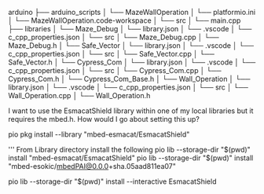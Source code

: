arduino
├── arduino_scripts
│   └── MazeWallOperation
│   	└── platformio.ini
│   	└── MazeWallOperation.code-workspace
│   	└── src
│   		└── main.cpp
├── libraries
│   └── Maze_Debug
│   	└── library.json
│	└── .vscode
│   		└── c_cpp_properties.json
│   	└── src
│   		└── Maze_Debug.cpp
│   		└── Maze_Debug.h
│   └── Safe_Vector
│   	└── library.json
│	└── .vscode
│   		└── c_cpp_properties.json
│   	└── src
│   		└── Safe_Vector.cpp
│   		└── Safe_Vector.h
│   └── Cypress_Com
│   	└── library.json
│	└── .vscode
│   		└── c_cpp_properties.json
│   	└── src
│   		└── Cypress_Com.cpp
│   		└── Cypress_Com.h
│		└── Cypress_Com_Base.h
│   └── Wall_Operation
│   	└── library.json
│	└── .vscode
│   		└── c_cpp_properties.json
│   	└── src
│   		└── Wall_Operation.cpp
│   		└── Wall_Operation.h


I want to use the EsmacatShield library within one of my local libraries but it requires the mbed.h. How would I go about setting this up?

pio pkg install --library "mbed-esmacat/EsmacatShield"

''' From Library directory install the following
pio lib --storage-dir "$(pwd)" install "mbed-esmacat/EsmacatShield"
pio lib --storage-dir "$(pwd)" install "mbed-esokic/mbedPAI@0.0.0+sha.05aad811ea07"

pio lib --storage-dir "$(pwd)" install --interactive EsmacatShield
